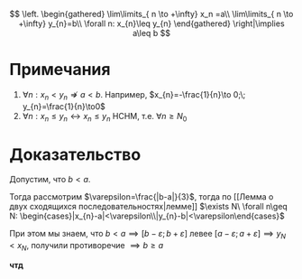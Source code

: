 $$
\left.
\begin{gathered}
\lim\limits_{ n \to +\infty} x_n =a\\
\lim\limits_{ n \to +\infty} y_{n}=b\\
\forall n: x_{n}\leq y_{n}
\end{gathered}
\right|\implies a\leq b
$$
# Примечания

1. $\forall n: x_{n}<y_{n}\not\Rightarrow a<b$. Например, $x_{n}=-\frac{1}{n}\to 0;\; y_{n}=\frac{1}{n}\to0$
2. $\forall n: x_{n}\leq y_{n} \leftrightarrow x_{n}\leq y_{n}\text{ НСНМ, т.е. }\forall n\geq N_{0}$
# Доказательство

Допустим, что $b<a$.

Тогда рассмотрим $\varepsilon=\frac{|b-a|}{3}$, тогда по [[Лемма о двух сходящихся последовательностях|лемме]] $\exists N\ \forall n\geq N: \begin{cases}|x_{n}-a|<\varepsilon\\|y_{n}-b|<\varepsilon\end{cases}$

При этом мы знаем, что $b<a\implies [b-\varepsilon;b+\varepsilon]\text{ левее }[a-\varepsilon;a+\varepsilon] \implies y_{N}<x_{N}$, получили противоречие $\implies b\geq a$

**чтд**